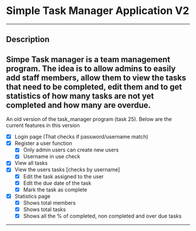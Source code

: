 # Simple Task Manager Application V2

---------------------------------------------------------------------------------------------
## Description

Simpe Task manager is a team management program. The idea is to allow admins to easily add staff members, 
allow them to view the tasks that need to be completed, edit them and to get statistics of how many tasks
are not yet completed and how many are overdue.
---------------------------------------------------------------------------------------------

An old version of the task_manager program (task 25). Below are the current features in this version

- [x] Login page (That checks if password/username match)
- [x] Register a user function
  - [x] Only admin users can create new users
  - [x] Username in use check
- [x] View all tasks 
- [x] View the users tasks [checks by username]
  - [x] Edit the task assigned to the user
  - [x] Edit the due date of the task
  - [x] Mark the task as complete
- [x] Statistics page
  - [x] Shows total members
  - [x] Shows total tasks
  - [x] Shows all the % of completed, non completed and over due tasks

---------------------------------------------------------------------------------------------

